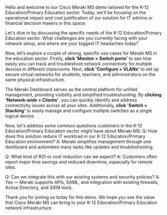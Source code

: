 Hello and welcome to our Cisco Meraki MS demo tailored for the K-12 Education/Primary Education sector. Today, we'll be focusing on the operational impact and cost justification of our solution for IT admins or financial decision makers in this space.

Let's dive in by discussing the specific needs of the K-12 Education/Primary Education sector. What challenges are you currently facing with your network setup, and where are your biggest IT headaches today?

Now, let's explore a couple of strong, specific use cases for Meraki MS in the education sector. Firstly, **click 'Monitor > Switch ports'** to see how easily you can track and troubleshoot network connectivity for multiple devices in different classrooms. Next, **click 'Configure > VLANs'** to set up secure virtual networks for students, teachers, and administrators on the same physical infrastructure.

The Meraki Dashboard serves as the central platform for unified management, providing visibility and simplified troubleshooting. By **clicking 'Network-wide > Clients'**, you can quickly identify and address connectivity issues across all your sites. Additionally, **click 'Switch > Stacking'** to easily manage and configure multiple switches as a single logical device.

Now, let's address some common questions customers in the K-12 Education/Primary Education sector might have about Meraki MS:
Q: How does this solution reduce IT workload in our K-12 Education/Primary Education environment?
A: Meraki simplifies management through one dashboard and automates many tasks like updates and troubleshooting.

Q: What kind of ROI or cost reduction can we expect?
A: Customers often report major time savings and reduced downtime, especially for remote sites.

Q: Can we integrate this with our existing systems and security policies?
A: Yes — Meraki supports APIs, SAML, and integration with existing firewalls, Active Directory, and SIEM tools.

Thank you for joining us today for this demo. We hope you see the value that Cisco Meraki MS can bring to your K-12 Education/Primary Education network infrastructure.
